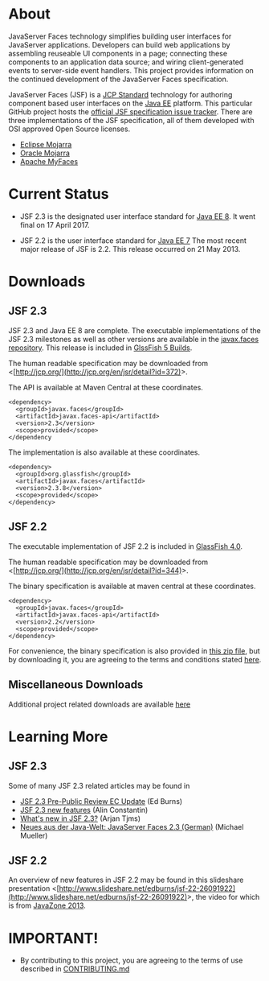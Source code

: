 # About

JavaServer Faces technology simplifies building user interfaces for
JavaServer applications.  Developers can build web applications by
assembling reuseable UI components in a page; connecting these
components to an application data source; and wiring client-generated
events to server-side event handlers.  This project provides information
on the continued development of the JavaServer Faces specification.

JavaServer Faces (JSF) is a [JCP Standard](http://jcp.org) technology
for authoring component based user interfaces on the
[Java EE](https://github.com/javaee/) platform.  This particular GitHub
project hosts the
[official JSF specification issue tracker](https://github.com/javaee/javaserverfaces-spec/issues).
There are three implementations of the JSF specification, all of them
developed with OSI approved Open Source licenses.

* [Eclipse Mojarra](https://projects.eclipse.org/projects/ee4j.mojarra)
* [Oracle Mojarra](https://javaserverfaces.github.io)
* [Apache MyFaces](http://myfaces.apache.org)

# Current Status

* JSF 2.3 is the designated user interface standard for
  [Java EE 8](http://jcp.org/en/jsr/detail?id=372).  It went final on 17
  April 2017.

* JSF 2.2 is the user interface standard for
  [Java EE 7](http://jcp.org/en/jsr/detail?id=342") The most recent
  major release of JSF is 2.2.  This release occurred on 21 May 2013.

# Downloads

## JSF 2.3

JSF 2.3 and Java EE 8 are complete.  The executable implementations of
the JSF 2.3 milestones as well as other versions are available in the
[javax.faces
repository](https://maven.java.net/content/repositories/releases/org/glassfish/javax.faces/2.3.0/).
This release is included in [GlssFish 5
Builds](https://javaee.github.io/glassfish/download).

The human readable specification may be downloaded from &lt;[http://jcp.org/](http://jcp.org/en/jsr/detail?id=372)&gt;.

The API is available at Maven Central at these coordinates.

    <dependency>
      <groupId>javax.faces</groupId>
      <artifactId>javax.faces-api</artifactId>
      <version>2.3</version>
      <scope>provided</scope>
    </dependency

The implementation is also available at these coordinates.

    <dependency>
      <groupId>org.glassfish</groupId>
      <artifactId>javax.faces</artifactId>
      <version>2.3.8</version>
      <scope>provided</scope>
    </dependency>

## JSF 2.2

The executable implementation of JSF 2.2 is included in
[GlassFish 4.0](https://javaee.github.io/glassfish/).

The human readable specification may be downloaded from
&lt;[http://jcp.org/](http://jcp.org/en/jsr/detail?id=344)&gt;.

The binary specification is available at maven central at these coordinates.

    <dependency>
      <groupId>javax.faces</groupId>
      <artifactId>javax.faces-api</artifactId>
      <version>2.2</version>
      <scope>provided</scope>
    </dependency>

For convenience, the binary specification is also provided in
[this zip file](downloads/JSF_2_2/javax.faces-api-2.2-FINAL.zip),
but by downloading it, you are agreeing to the terms and conditions
stated [here](downloads/JSF_2_2/000_AAA_eval-spec-license.odt).

## Miscellaneous Downloads

Additional project related downloads are available [here](./DOWNLOADS.md)


# Learning More

## JSF 2.3

Some of many JSF 2.3 related articles may be found in

* [JSF 2.3 Pre-Public Review EC Update](https://java.net/downloads/javaserverfaces-spec-public/JSF_2_3/Public%20Review/20170111-JSF_2_3_EC_MEETING.pdf)
  (Ed Burns)
* [JSF 2.3 new features](http://de.slideshare.net/ConstantinMAlin/jsf-23-new-features-56606253) (Alin Constantin)
* [What's new in JSF 2.3?](http://arjan-tijms.omnifaces.org/p/jsf-23.html) (Arjan Tjms)
* [Neues aus der Java-Welt: JavaServer Faces 2.3 (German)](http://arjan-tijms.omnifaces.org/p/jsf-23.html) (Michael Mueller)

## JSF 2.2

An overview of new features in JSF 2.2 may be found in this slideshare
presentation
&lt;[http://www.slideshare.net/edburns/jsf-22-26091922](http://www.slideshare.net/edburns/jsf-22-26091922)&gt;,
the video for which is from
[JavaZone 2013](http://vimeo.com/album/2525252/video/74409197).

# IMPORTANT!

* By contributing to this project, you are agreeing to the terms of use described in [CONTRIBUTING.md](./CONTRIBUTING.md)


